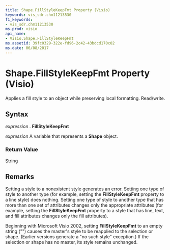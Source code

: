 ```yaml
---
title: Shape.FillStyleKeepFmt Property (Visio)
keywords: vis_sdr.chm11213530
f1_keywords:
- vis_sdr.chm11213530
ms.prod: visio
api_name:
- Visio.Shape.FillStyleKeepFmt
ms.assetid: 39fc0329-322e-fd96-2c42-43bdcd170c02
ms.date: 06/08/2017
---
```



# Shape.FillStyleKeepFmt Property (Visio)

Applies a fill style to an object while preserving local formatting. Read/write.


## Syntax

 _expression_ . **FillStyleKeepFmt**

 _expression_ A variable that represents a **Shape** object.


### Return Value

String


## Remarks

Setting a style to a nonexistent style generates an error. Setting one type of style to another type (for example, setting the  **FillStyleKeepFmt** property to a line style) does nothing. Setting one type of style to another type that has more than one set of attributes changes only the appropriate attributes (for example, setting the **FillStyleKeepFmt** property to a style that has line, text, and fill attributes changes only the fill attributes).

Beginning with Microsoft Visio 2002, setting  **FillStyleKeepFmt** to an empty string ("") causes the master's style to be reapplied to the selection or shape. (Earlier versions generate a "no such style" exception.) If the selection or shape has no master, its style remains unchanged.


